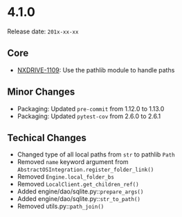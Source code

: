 # 4.1.0

Release date: `201x-xx-xx`

## Core

- [NXDRIVE-1109](https://jira.nuxeo.com/browse/NXDRIVE-1109): Use the pathlib module to handle paths

## Minor Changes

- Packaging: Updated `pre-commit` from 1.12.0 to 1.13.0
- Packaging: Updated `pytest-cov` from 2.6.0 to 2.6.1

## Techical Changes

- Changed type of all local paths from `str` to pathlib `Path`
- Removed `name` keyword argument from `AbstractOSIntegration.register_folder_link()`
- Removed `Engine.local_folder_bs`
- Removed `LocalClient.get_children_ref()`
- Added engine/dao/sqlite.py::`prepare_args()`
- Added engine/dao/sqlite.py::`str_to_path()`
- Removed utils.py::`path_join()`
